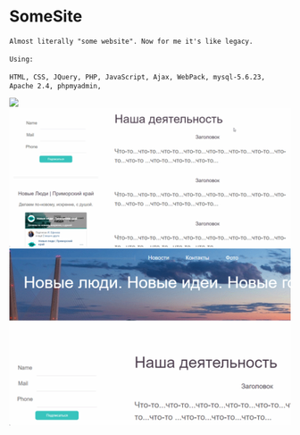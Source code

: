 # SomeSite
    Almost literally "some website". Now for me it's like legacy.
    
    Using:
    
    HTML, CSS, JQuery, PHP, JavaScript, Ajax, WebPack, mysql-5.6.23, Apache 2.4, phpmyadmin,
    
<img src="https://github.com/arutofu/SomeSite/blob/main/ScreensAndGifs/index.gif">

<img src="https://github.com/arutofu/SomeSite/blob/main/ScreensAndGifs/index2.gif">

<img src="https://github.com/arutofu/SomeSite/blob/main/ScreensAndGifs/indexSubmit.gif">
